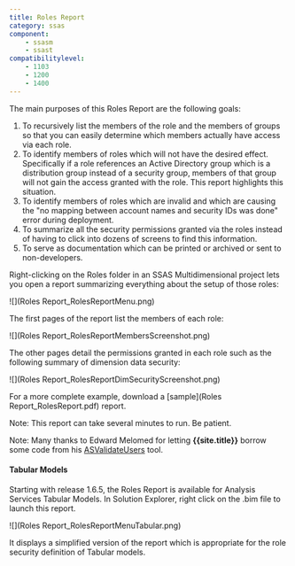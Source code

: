 ```yaml
---
title: Roles Report
category: ssas
component: 
    - ssasm
    - ssast
compatibilitylevel:  
    - 1103
    - 1200
    - 1400
---
```


The main purposes of this Roles Report are the following goals:

1. To recursively list the members of the role and the members of groups so that you can easily determine which members actually have access via each role.
1. To identify members of roles which will not have the desired effect. Specifically if a role references an Active Directory group which is a distribution group instead of a security group, members of that group will not gain the access granted with the role. This report highlights this situation.
1. To identify members of roles which are invalid and which are causing the "no mapping between account names and security IDs was done" error during deployment.
1. To summarize all the security permissions granted via the roles instead of having to click into dozens of screens to find this information.
1. To serve as documentation which can be printed or archived or sent to non-developers.

Right-clicking on the Roles folder in an SSAS Multidimensional project lets you open a report summarizing everything about the setup of those roles:

![](Roles Report_RolesReportMenu.png)

The first pages of the report list the members of each role:

![](Roles Report_RolesReportMembersScreenshot.png)

The other pages detail the permissions granted in each role such as the following summary of dimension data security:

![](Roles Report_RolesReportDimSecurityScreenshot.png)

For a more complete example, download a [sample](Roles Report_RolesReport.pdf) report.

Note: This report can take several minutes to run. Be patient.

Note: Many thanks to Edward Melomed for letting **{{site.title}}** borrow some code from his [ASValidateUsers](http://www.codeplex.com/SQLSrvAnalysisSrvcs/Release/ProjectReleases.aspx?ReleaseId=13572) tool.


#### Tabular Models
Starting with release 1.6.5, the Roles Report is available for Analysis Services Tabular Models. In Solution Explorer, right click on the .bim file to launch this report.

![](Roles Report_RolesReportMenuTabular.png)

It displays a simplified version of the report which is appropriate for the role security definition of Tabular models.